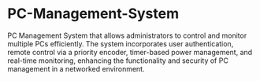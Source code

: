 # PC-Management-System
PC Management System that allows administrators to control and monitor multiple PCs efficiently. The system incorporates user authentication, remote control via a priority encoder, timer-based power management, and real-time monitoring, enhancing the functionality and security of PC management in a networked environment.
